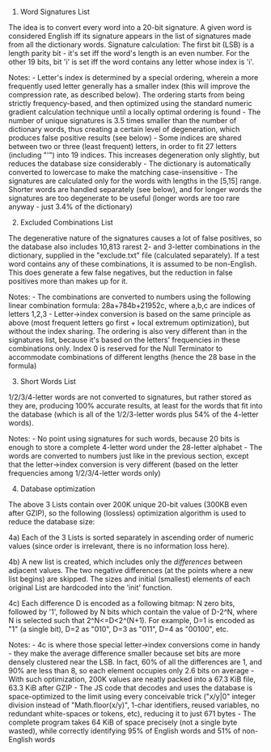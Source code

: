 1.  Word Signatures List

The idea is to convert every word into a 20-bit signature. A given word
is considered English iff its signature appears in the list of
signatures made from all the dictionary words. Signature calculation:
The first bit (LSB) is a length parity bit - it's set iff the word's
length is an even number. For the other 19 bits, bit 'i' is set iff the
word contains any letter whose index is 'i'.

Notes: - Letter's index is determined by a special ordering, wherein a
more frequently used letter generally has a smaller index (this will
improve the compression rate, as described below). The ordering starts
from being strictly frequency-based, and then optimized using the
standard numeric gradient calculation technique until a locally optimal
ordering is found - The number of unique signatures is 3.5 times smaller
than the number of dictionary words, thus creating a certain level of
degeneration, which produces false positive results (see below) - Some
indices are shared between two or three (least frequent) letters, in
order to fit 27 letters (including "'") into 19 indices. This increases
degeneration only slightly, but reduces the database size considerably -
The dictionary is automatically converted to lowercase to make the
matching case-insensitive - The signatures are calculated only for the
words with lengths in the [5,15] range. Shorter words are handled
separately (see below), and for longer words the signatures are too
degenerate to be useful (longer words are too rare anyway - just 3.4% of
the dictionary)

2.  Excluded Combinations List

The degenerative nature of the signatures causes a lot of false
positives, so the database also includes 10,813 rarest 2- and 3-letter
combinations in the dictionary, supplied in the "exclude.txt" file
(calculated separately). If a test word contains any of these
combinations, it is assumed to be non-English. This does generate a few
false negatives, but the reduction in false positives more than makes up
for it.

Notes: - The combinations are converted to numbers using the following
linear combination formula: 28a+784b+21952c, where a,b,c are indices of
letters 1,2,3 - Letter-\>index conversion is based on the same principle
as above (most frequent letters go first + local extremum optimization),
but without the index sharing. The ordering is also very different than
in the signatures list, because it's based on the letters' frequencies
in these combinations only. Index 0 is reserved for the Null Terminator
to accommodate combinations of different lengths (hence the 28 base in
the formula)

3.  Short Words List

1/2/3/4-letter words are not converted to signatures, but rather stored
as they are, producing 100% accurate results, at least for the words
that fit into the database (which is all of the 1/2/3-letter words plus
54% of the 4-letter words).

Notes: - No point using signatures for such words, because 20 bits is
enough to store a complete 4-letter word under the 28-letter alphabet -
The words are converted to numbers just like in the previous section,
except that the letter-\>index conversion is very different (based on
the letter frequencies among 1/2/3/4-letter words only)

4.  Database optimization

The above 3 Lists contain over 200K unique 20-bit values (300KB even
after GZIP), so the following (lossless) optimization algorithm is used
to reduce the database size:

4a) Each of the 3 Lists is sorted separately in ascending order of
numeric values (since order is irrelevant, there is no information loss
here).

4b) A new list is created, which includes only the *differences* between
adjacent values. The two negative differences (at the points where a new
list begins) are skipped. The sizes and initial (smallest) elements of
each original List are hardcoded into the 'init' function.

4c) Each difference D is encoded as a following bitmap: N zero bits,
followed by '1', followed by N bits which contain the value of D-2\^N,
where N is selected such that 2^N\<=D\<2^(N+1). For example, D=1 is
encoded as "1" (a single bit), D=2 as "010", D=3 as "011", D=4 as
"00100", etc.

Notes: - 4c is where those special letter-\>index conversions come in
handy - they make the average difference smaller because set bits are
more densely clustered near the LSB. In fact, 60% of all the differences
are 1, and 90% are less than 8, so each element occupies only 2.6 bits
on average - With such optimization, 200K values are neatly packed into
a 67.3 KiB file, 63.3 KiB after GZIP - The JS code that decodes and uses
the database is space-optimized to the limit using every conceivable
trick ("x/y|0" integer division instead of "Math.floor(x/y)", 1-char
identifiers, reused variables, no redundant white-spaces or tokens,
etc), reducing it to just 671 bytes - The complete program takes 64 KiB
of space precisely (not a single byte wasted), while correctly
identifying 95% of English words and 51% of non-English words
